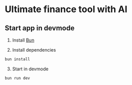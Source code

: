 # Ultimate finance tool with AI

## Start app in devmode

1. Install [Bun](https://bun.sh/)

2. Install dependencies

```bash
bun install
```

3. Start in devmode

```bash
bun run dev
```
